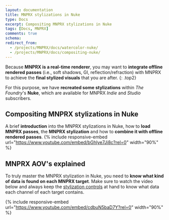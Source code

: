 ```yaml
---
layout: documentation
title: MNPRX stylizations in Nuke
type: Docs
excerpt: Compositing MNPRX stylizations in Nuke
tags: [Docs, MNPRX]
comments: true
schema:
redirect_from:
  - /projects/MNPRX/docs/watercolor-nuke/
  - /projects/MNPRX/docs/compositing-nuke/
---
```


Because **MNPRX is a real-time renderer**, you may want to **integrate offline rendered passes** (i.e., soft shadows, GI, reflection/refraction) with MNPRX to achieve the **final stylized visuals** that you are after.
{: .top2}

For this purpose, we have **recreated some stylizations** within _The Foundry_'s **Nuke**, which are available for MNPRX _Indie_ and _Studio_ subscribers.

## Compositing MNPRX stylizations in Nuke
A brief **introduction** into the MNPRX stylizations in Nuke, how to **load MNPRX passes**, the **MNPRX stylization** and how to **combine it with offline rendered passes**.
{% include responsive-embed url="https://www.youtube.com/embed/bGhlye7Ji8c?rel=0" width="90%" %}

## MNPRX AOV's explained
To truly master the MNPRX stylization in Nuke, you need to **know what kind of data is found on each MNPRX target**. Make sure to watch the video below and always keep the [stylization controls](/software/MNPRX/docs/controls/) at hand to know what data each channel of each target contains.

{% include responsive-embed url="https://www.youtube.com/embed/cdbuN5baD7Y?rel=0" width="90%" %}

